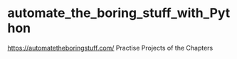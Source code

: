 # automate_the_boring_stuff_with_Python
https://automatetheboringstuff.com/
Practise Projects of the Chapters

